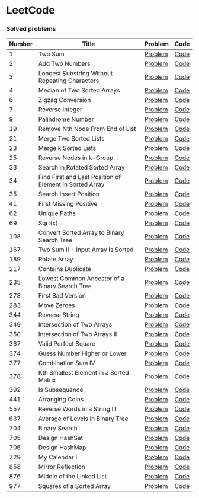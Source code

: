 # LeetCode

### Solved problems

|Number|Title|Problem|Code|
|---|---|---|---|
|1|Two Sum|[Problem](https://leetcode.com/problems/two-sum/description/)|[Code](https://github.com/samba9274/LeetCode/blob/master/1.two-sum.cpp)|
|2|Add Two Numbers|[Problem](https://leetcode.com/problems/add-two-numbers/description/)|[Code](https://github.com/samba9274/LeetCode/blob/master/2.add-two-numbers.cpp)|
|3|Longest Substring Without Repeating Characters|[Problem](https://leetcode.com/problems/longest-substring-without-repeating-characters/description/)|[Code](https://github.com/samba9274/LeetCode/blob/master/3.longest-substring-without-repeating-characters.cpp)|
|4|Median of Two Sorted Arrays|[Problem](https://leetcode.com/problems/median-of-two-sorted-arrays/description/)|[Code](https://github.com/samba9274/LeetCode/blob/master/4.median-of-two-sorted-arrays.cpp)|
|6|Zigzag Conversion|[Problem](https://leetcode.com/problems/zigzag-conversion/description/)|[Code](https://github.com/samba9274/LeetCode/blob/master/6.zigzag-conversion.cpp)|
|7|Reverse Integer|[Problem](https://leetcode.com/problems/reverse-integer/description/)|[Code](https://github.com/samba9274/LeetCode/blob/master/7.reverse-integer.cpp)|
|9|Palindrome Number|[Problem](https://leetcode.com/problems/palindrome-number/description/)|[Code](https://github.com/samba9274/LeetCode/blob/master/9.palindrome-number.cpp)|
|19|Remove Nth Node From End of List|[Problem](https://leetcode.com/problems/remove-nth-node-from-end-of-list/description/)|[Code](https://github.com/samba9274/LeetCode/blob/master/19.remove-nth-node-from-end-of-list.cpp)|
|21|Merge Two Sorted Lists|[Problem](https://leetcode.com/problems/merge-two-sorted-lists/description/)|[Code](https://github.com/samba9274/LeetCode/blob/master/21.merge-two-sorted-lists.cpp)|
|23|Merge k Sorted Lists|[Problem](https://leetcode.com/problems/merge-k-sorted-lists/description/)|[Code](https://github.com/samba9274/LeetCode/blob/master/23.merge-k-sorted-lists.cpp)|
|25|Reverse Nodes in k-Group|[Problem](https://leetcode.com/problems/reverse-nodes-in-k-group/description/)|[Code](https://github.com/samba9274/LeetCode/blob/master/25.reverse-nodes-in-k-group.cpp)|
|33|Search in Rotated Sorted Array|[Problem](https://leetcode.com/problems/search-in-rotated-sorted-array/description/)|[Code](https://github.com/samba9274/LeetCode/blob/master/33.search-in-rotated-sorted-array.cpp)|
|34|Find First and Last Position of Element in Sorted Array|[Problem](https://leetcode.com/problems/find-first-and-last-position-of-element-in-sorted-array/description/)|[Code](https://github.com/samba9274/LeetCode/blob/master/34.find-first-and-last-position-of-element-in-sorted-array.cpp)|
|35|Search Insert Position|[Problem](https://leetcode.com/problems/search-insert-position/description/)|[Code](https://github.com/samba9274/LeetCode/blob/master/35.search-insert-position.cpp)|
|41|First Missing Positive|[Problem](https://leetcode.com/problems/first-missing-positive/description/)|[Code](https://github.com/samba9274/LeetCode/blob/master/41.first-missing-positive.cpp)|
|62|Unique Paths|[Problem](https://leetcode.com/problems/unique-paths/description/)|[Code](https://github.com/samba9274/LeetCode/blob/master/62.unique-paths.cpp)|
|69|Sqrt(x)|[Problem](https://leetcode.com/problems/sqrtx/description/)|[Code](https://github.com/samba9274/LeetCode/blob/master/69.sqrt-x.cpp)|
|108|Convert Sorted Array to Binary Search Tree|[Problem](https://leetcode.com/problems/convert-sorted-array-to-binary-search-tree/description/)|[Code](https://github.com/samba9274/LeetCode/blob/master/108.convert-sorted-array-to-binary-search-tree.cpp)|
|167|Two Sum II - Input Array Is Sorted|[Problem](https://leetcode.com/problems/two-sum-ii-input-array-is-sorted/description/)|[Code](https://github.com/samba9274/LeetCode/blob/master/167.two-sum-ii-input-array-is-sorted.cpp)|
|189|Rotate Array|[Problem](https://leetcode.com/problems/rotate-array/description/)|[Code](https://github.com/samba9274/LeetCode/blob/master/189.rotate-array.cpp)|
|217|Contains Duplicate|[Problem](https://leetcode.com/problems/contains-duplicate/description/)|[Code](https://github.com/samba9274/LeetCode/blob/master/217.contains-duplicate.cpp)|
|235|Lowest Common Ancestor of a Binary Search Tree|[Problem](https://leetcode.com/problems/lowest-common-ancestor-of-a-binary-search-tree/description/)|[Code](https://github.com/samba9274/LeetCode/blob/master/235.lowest-common-ancestor-of-a-binary-search-tree.cpp)|
|278|First Bad Version|[Problem](https://leetcode.com/problems/first-bad-version/description/)|[Code](https://github.com/samba9274/LeetCode/blob/master/278.first-bad-version.cpp)|
|283|Move Zeroes|[Problem](https://leetcode.com/problems/move-zeroes/description/)|[Code](https://github.com/samba9274/LeetCode/blob/master/283.move-zeroes.cpp)|
|344|Reverse String|[Problem](https://leetcode.com/problems/reverse-string/description/)|[Code](https://github.com/samba9274/LeetCode/blob/master/344.reverse-string.cpp)|
|349|Intersection of Two Arrays|[Problem](https://leetcode.com/problems/intersection-of-two-arrays/description/)|[Code](https://github.com/samba9274/LeetCode/blob/master/349.intersection-of-two-arrays.cpp)|
|350|Intersection of Two Arrays II|[Problem](https://leetcode.com/problems/intersection-of-two-arrays-ii/description/)|[Code](https://github.com/samba9274/LeetCode/blob/master/350.intersection-of-two-arrays-ii.cpp)|
|367|Valid Perfect Square|[Problem](https://leetcode.com/problems/valid-perfect-square/description/)|[Code](https://github.com/samba9274/LeetCode/blob/master/367.valid-perfect-square.cpp)|
|374|Guess Number Higher or Lower|[Problem](https://leetcode.com/problems/guess-number-higher-or-lower/description/)|[Code](https://github.com/samba9274/LeetCode/blob/master/374.guess-number-higher-or-lower.cpp)|
|377|Combination Sum IV|[Problem](https://leetcode.com/problems/combination-sum-iv/description/)|[Code](https://github.com/samba9274/LeetCode/blob/master/377.combination-sum-iv.cpp)|
|378|Kth Smallest Element in a Sorted Matrix|[Problem](https://leetcode.com/problems/kth-smallest-element-in-a-sorted-matrix/description/)|[Code](https://github.com/samba9274/LeetCode/blob/master/378.kth-smallest-element-in-a-sorted-matrix.cpp)|
|392|Is Subsequence|[Problem](https://leetcode.com/problems/is-subsequence/description/)|[Code](https://github.com/samba9274/LeetCode/blob/master/392.is-subsequence.cpp)|
|441|Arranging Coins|[Problem](https://leetcode.com/problems/arranging-coins/description/)|[Code](https://github.com/samba9274/LeetCode/blob/master/441.arranging-coins.cpp)|
|557|Reverse Words in a String III|[Problem](https://leetcode.com/problems/reverse-words-in-a-string-iii/description/)|[Code](https://github.com/samba9274/LeetCode/blob/master/557.reverse-words-in-a-string-iii.cpp)|
|637|Average of Levels in Binary Tree|[Problem](https://leetcode.com/problems/average-of-levels-in-binary-tree/description/)|[Code](https://github.com/samba9274/LeetCode/blob/master/637.average-of-levels-in-binary-tree.cpp)|
|704|Binary Search|[Problem](https://leetcode.com/problems/binary-search/description/)|[Code](https://github.com/samba9274/LeetCode/blob/master/704.binary-search.cpp)|
|705|Design HashSet|[Problem](https://leetcode.com/problems/design-hashset/description/)|[Code](https://github.com/samba9274/LeetCode/blob/master/705.design-hash-set.cpp)|
|706|Design HashMap|[Problem](https://leetcode.com/problems/design-hashmap/description/)|[Code](https://github.com/samba9274/LeetCode/blob/master/706.design-hash-map.cpp)|
|729|My Calendar I|[Problem](https://leetcode.com/problems/my-calendar-i/description/)|[Code](https://github.com/samba9274/LeetCode/blob/master/729.my-calendar-i.cpp)|
|858|Mirror Reflection|[Problem](https://leetcode.com/problems/mirror-reflection/description/)|[Code](https://github.com/samba9274/LeetCode/blob/master/858.mirror-reflection.cpp)|
|876|Middle of the Linked List|[Problem](https://leetcode.com/problems/middle-of-the-linked-list/description/)|[Code](https://github.com/samba9274/LeetCode/blob/master/876.middle-of-the-linked-list.cpp)|
|977|Squares of a Sorted Array|[Problem](https://leetcode.com/problems/squares-of-a-sorted-array/description/)|[Code](https://github.com/samba9274/LeetCode/blob/master/977.squares-of-a-sorted-array.cpp)|
